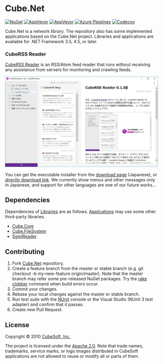 Cube.Net
====

[![NuGet](https://img.shields.io/nuget/v/Cube.Net.svg)](https://www.nuget.org/packages/Cube.Net/)
[![AppVeyor](https://img.shields.io/appveyor/ci/clown/cube-net/master.svg?label=master&logo=appveyor)](https://ci.appveyor.com/project/clown/cube-net)
[![AppVeyor](https://img.shields.io/appveyor/ci/clown/cube-net-ftg7w/chrome.svg?label=chrome&logo=appveyor)](https://ci.appveyor.com/project/clown/cube-net-ftg7w)
[![Azure Pipelines](https://dev.azure.com/cube-soft-jp/Cube.Net/_apis/build/status/cube-soft.Cube.Net?branchName=master)](https://dev.azure.com/cube-soft-jp/Cube.Net/_build)
[![Codecov](https://codecov.io/gh/cube-soft/Cube.Net/branch/master/graph/badge.svg)](https://codecov.io/gh/cube-soft/Cube.Net)

Cube.Net is a network library.
The repository also has some implemented applications based on the Cube.Net project.
Libraries and applications are available for .NET Framework 3.5, 4.5, or later.

### CubeRSS Reader

[CubeRSS Reader](https://github.com/cube-soft/Cube.Net/blob/master/Applications/Rss) is an RSS/Atom feed reader that runs without receiving any assistance from servers for monitoring and crawling feeds.

![Screenshot](https://github.com/cube-soft/Cube.Net/blob/master/Applications/Rss/Overview.png?raw=true)

You can get the executable installer from the [download page](https://www.cube-soft.jp/cuberssreader/index.php) (Japanese), or [directly download link](https://www.cube-soft.jp/cuberssreader/dl.php).
We currently show menus and other messages only in Japanese, and support for other languages are one of our future works...

## Dependencies

Dependencies of [Libraries](https://github.com/cube-soft/Cube.Net/blob/master/Libraries) are as follows. [Applications](https://github.com/cube-soft/Cube.Net/blob/master/Applications) may use some other third-party libraries.

* [Cube.Core](https://github.com/cube-soft/Cube.Core)
* [Cube.FileSystem](https://github.com/cube-soft/Cube.FileSystem)
* [SgmlReader](https://github.com/MindTouch/SGMLReader)

## Contributing

1. Fork [Cube.Net](https://github.com/cube-soft/Cube.Net/fork) repository.
2. Create a feature branch from the master or stable branch (e.g. git checkout -b my-new-feature origin/master). Note that the master branch may refer some pre-released NuGet packages. Try the [rake clobber](https://github.com/cube-soft/Cube.Net/blob/master/Rakefile) command when build errors occur.
3. Commit your changes.
4. Rebase your local changes against the master or stable branch.
5. Run test suite with the [NUnit](https://nunit.org/) console or the Visual Studio (NUnit 3 test adapter) and confirm that it passes.
6. Create new Pull Request.

## License

Copyright © 2010 [CubeSoft, Inc.](https://www.cube-soft.jp/)

The project is licensed under the [Apache 2.0](https://github.com/cube-soft/Cube.Net/blob/master/License.txt).
Note that trade names, trademarks, service marks, or logo images distributed in CubeSoft applications are not allowed to reuse or modify all or parts of them.